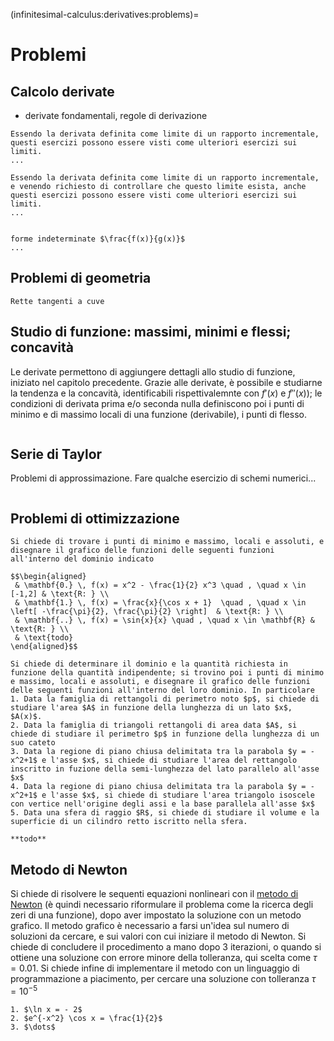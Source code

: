 (infinitesimal-calculus:derivatives:problems)=
# Problemi

## Calcolo derivate
- derivate fondamentali, regole di derivazione
```{exercise} Calcolo derivate con definizione
Essendo la derivata definita come limite di un rapporto incrementale, questi esercizi possono essere visti come ulteriori esercizi sui limiti.
...
```

```{exercise} Verifica della derivabilità di funzioni
Essendo la derivata definita come limite di un rapporto incrementale, e venendo richiesto di controllare che questo limite esista, anche questi esercizi possono essere visti come ulteriori esercizi sui limiti.
...
```

```{exercise} Calcolo delle derivate
```

```{exercise} Calcolo di limiti con la regola di de l'Hopital
forme indeterminate $\frac{f(x)}{g(x)}$
...
```

## Problemi di geometria
```{exercise} Problemi id geometria
Rette tangenti a cuve
```

## Studio di funzione: massimi, minimi e flessi; concavità
Le derivate permettono di aggiungere dettagli allo studio di funzione, iniziato nel capitolo precedente. Grazie alle derivate, è possibile e studiarne la tendenza e la concavità, identificabili rispettivalemnte con $f'(x)$ e $f''(x)$); le condizioni di derivata prima e/o seconda nulla definiscono poi i punti di minimo e di massimo locali di una funzione (derivabile), i punti di flesso.
```{exercise}

```

## Serie di Taylor
Problemi di approssimazione. Fare qualche esercizio di schemi numerici...
```{exercise}

```

## Problemi di ottimizzazione
```{exercise}
Si chiede di trovare i punti di minimo e massimo, locali e assoluti, e disegnare il grafico delle funzioni delle seguenti funzioni all'interno del dominio indicato

$$\begin{aligned}
 & \mathbf{0.} \, f(x) = x^2 - \frac{1}{2} x^3 \quad , \quad x \in [-1,2] & \text{R: } \\
 & \mathbf{1.} \, f(x) = \frac{x}{\cos x + 1}  \quad , \quad x \in \left[ -\frac{\pi}{2}, \frac{\pi}{2} \right]  & \text{R: } \\
 & \mathbf{..} \, f(x) = \sin{x}{x} \quad , \quad x \in \mathbf{R} & \text{R: } \\
 & \text{todo}
\end{aligned}$$
```
```{exercise} Problemi di geometria
Si chiede di determinare il dominio e la quantità richiesta in funzione della quantità indipendente; si trovino poi i punti di minimo e massimo, locali e assoluti, e disegnare il grafico delle funzioni delle seguenti funzioni all'interno del loro dominio. In particolare
1. Data la famiglia di rettangoli di perimetro noto $p$, si chiede di studiare l'area $A$ in funzione della lunghezza di un lato $x$, $A(x)$.
2. Data la famiglia di triangoli rettangoli di area data $A$, si chiede di studiare il perimetro $p$ in funzione della lunghezza di un suo cateto
3. Data la regione di piano chiusa delimitata tra la parabola $y = -x^2+1$ e l'asse $x$, si chiede di studiare l'area del rettangolo inscritto in fuzione della semi-lunghezza del lato parallelo all'asse $x$
4. Data la regione di piano chiusa delimitata tra la parabola $y = -x^2+1$ e l'asse $x$, si chiede di studiare l'area triangolo isoscele con vertice nell'origine degli assi e la base parallela all'asse $x$
5. Data una sfera di raggio $R$, si chiede di studiare il volume e la superficie di un cilindro retto iscritto nella sfera.
```

```{exercise} Problemi di economia
**todo**
```

## Metodo di Newton
Si chiede di risolvere le sequenti equazioni nonlineari con il [metodo di Newton](infinitesimal-calculus:derivatives:applications:newton) (è quindi necessario riformulare il problema come la ricerca degli zeri di una funzione), dopo aver impostato la soluzione con un metodo grafico. Il metodo grafico è necessario a farsi un'idea sul numero di soluzioni da cercare, e sui valori con cui iniziare il metodo di Newton. Si chiede di concludere il procedimento a mano dopo 3 iterazioni, o quando si ottiene una soluzione con errore minore della tolleranza, qui scelta come $\tau = 0.01$. Si chiede infine di implementare il metodo con un linguaggio di programmazione a piacimento, per cercare una soluzione con tolleranza $\tau = 10^{-5}$
```{exercise} Soluzione iterativa di equazioni nonlineari - Newton
1. $\ln x = - 2$
2. $e^{-x^2} \cos x = \frac{1}{2}$
3. $\dots$ 
```

